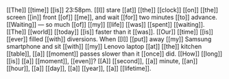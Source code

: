 [[The]] [[time]] [[is]] 23:58pm. [[I]] stare [[at]] [[the]] [[clock]] [[on]] [[the]] screen [[in]] front [[of]] [[me]], and wait [[for]] two minutes [[to]] advance. [[Waiting]] — so much [[of]] [[my]] [[life]] [[was]] [[spent]] [[waiting]]. [[The]] [[world]] [[today]] [[is]] faster than it [[was]]. [[Our]] [[time]] [[is]] [[ever]] filled [[with]] diversions. When [[I]] [[put]] away [[my]] Samsung smartphone and sit [[with]] [[my]] Lenovo laptop [[at]] [[the]] kitchen [[table]], [[a]] [[moment]] passes slower than it [[once]] did. [[How]] [[long]] [[is]] [[a]] [[moment]], [[even]]? [[A]] [[second]], [[a]] minute, [[an]] [[hour]], [[a]] [[day]], [[a]] [[year]], [[a]] [[lifetime]].